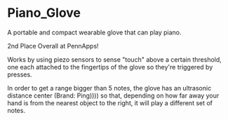 # Piano_Glove
A portable and compact wearable glove that can play piano.

2nd Place Overall at PennApps!

Works by using piezo sensors to sense "touch" above a certain threshold, one each attached to the fingertips of the glove so they're triggered by presses. 

In order to get a range bigger than 5 notes, the glove has an ultrasonic distance center (Brand: Ping)))) so that, depending on how far away your hand is from the nearest object to the right, it will play a different set of notes.
